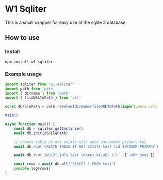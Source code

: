 # W1 Sqliter

This is a small wrapper for easy use of the sqlite 3 database.

## How to use

### Install

```bash
npm install w1-sqliter
```

### Example usage

```javascript
import sqliter from 'w1-sqliter'
import path from 'path'
import { dirname } from 'path'
import { fileURLToPath } from 'url'

const dbFilePath = path.resolve(dirname(fileURLToPath(import.meta.url)), 'test.db')

main()

async function main() {
    const db = sqliter.getInstance()
    await db.init(dbFilePath)

    // create table if not exists with auto increment primary key
    await db.run('CREATE TABLE IF NOT EXISTS test (id INTEGER PRIMARY KEY, name TEXT)')

    await db.run('INSERT INTO test (name) VALUES (?)', ['John Doey'])

    const rows = await db.all('SELECT * FROM test')
    console.log(rows)
}
```
